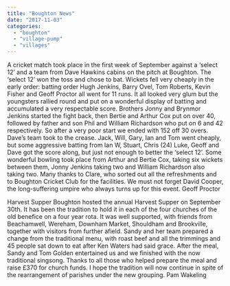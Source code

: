 ```yaml
---
title: "Boughton News"
date: "2017-11-03"
categories: 
  - "boughton"
  - "village-pump"
  - "villages"
---
```


A cricket match took place in the first week of September against a ‘select 12’ and a team from Dave Hawkins cabins on the pitch at Boughton. The ‘select 12’ won the toss and chose to bat. Wickets fell very cheaply in the early order: batting order Hugh Jenkins, Barry Ovel, Tom Roberts, Kevin Fisher and Geoff Proctor all went for 11 runs. It all looked very glum but the youngsters rallied round and put on a wonderful display of batting and accumulated a very respectable score. Brothers Jonny and Brynmor Jenkins started the fight back, then Bertie and Arthur Cox put on over 40, followed by father and son Phil and William Richardson who put on 6 and 42 respectively. So after a very poor start we ended with 152 off 30 overs. Dave’s team took to the crease. Jack, Will, Gary, Ian and Tom went cheaply, but some aggressive batting from Ian W, Stuart, Chris (24) Luke, Geoff and Dave got the score along, but just not enough to better the ‘select 12’. Some wonderful bowling took place from Arthur and Bertie Cox, taking six wickets between them, Jonny Jenkins taking two and William Richardson also taking two. Many thanks to Clare, who sorted out all the refreshments and to Boughton Cricket Club for the facilities. We must not forget David Cooper, the long-suffering umpire who always turns up for this event. Geoff Proctor

Harvest Supper Boughton hosted the annual Harvest Supper on September 30th. It has been the tradition to hold it in each of the four churches of the old benefice on a four year rota. It was well supported, with friends from Beachamwell, Wereham, Downham Market, Shouldham and Brookville, together with visitors from further afield. Sandy and her team prepared a change from the traditional menu, with roast beef and all the trimmings and 45 people sat down to eat after Ken Waters had said grace. After the meal, Sandy and Tom Golden entertained us and we finished with the now traditional singsong. Thanks to all those who helped prepare the meal and raise £370 for church funds. I hope the tradition will now continue in spite of the rearrangement of parishes under the new grouping. Pam Wakeling
